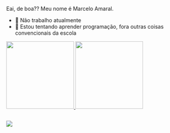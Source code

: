 Eai, de boa?? Meu nome é Marcelo Amaral.

- 🔭 Não trabalho atualmente
- 🌱 Estou tentando aprender programação, fora outras coisas convencionais da escola

<div align="left">
  <a href="https://github.com/marcelo1339">
  <img height="180em" src="https://github-readme-stats.vercel.app/api?username=marcelo1339&show_icons=true&theme=dark&include_all_commits=true&count_private=true"/>
  <img height="180em" src="https://github-readme-stats.vercel.app/api/top-langs/?username=marcelo1339&layout=compact&langs_count=7&theme=dark"/>
</div>
  
  ##
  
 <div> 
   
  <a href="https://www.linkedin.com/in/marcelo-amaral-de-souza-853237203/" target="_blank"><img src="https://img.shields.io/badge/-LinkedIn-%230077B5?style=for-the-badge&logo=linkedin&logoColor=white" target="_blank"></a> 
   
   ##
